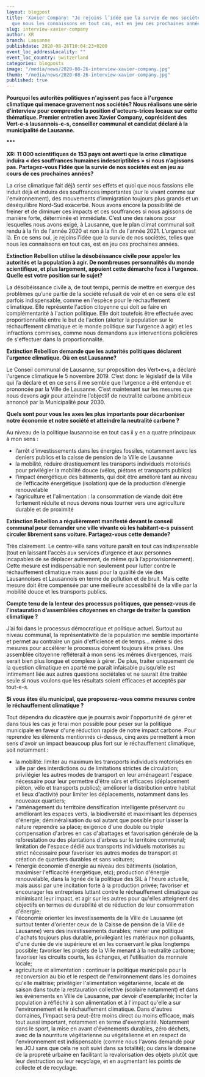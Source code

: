 ```yaml
---
layout: blogpost
title: 'Xavier Company: "Je rejoins l’idée que la survie de nos sociétés, telles
  que nous les connaissons en tout cas, est en jeu ces prochaines années"'
slug: interview-xavier-company
author: XR
branch: Lausanne
publishdate: 2020-08-26T10:04:23+0200
event_loc_addressLocality: ""
event_loc_country: Switzerland
categories: blogposts
image: "/media/news/2020-08-26-interview-xavier-company.jpg"
thumb: "/media/news/2020-08-26-interview-xavier-company.jpg"
published: true
---
```

**Pourquoi les autorités politiques n'agissent pas face à l'urgence climatique qui menace gravement nos sociétés? Nous réalisons une série d'interview pour comprendre la position d'acteurs-trices locaux sur cette thématique. Premier entretien avec Xavier Company, coprésident des Vert-e-s lausannois-e-s, conseiller communal et candidat déclaré à la municipalité de Lausanne.**

**\*\****

**XR: 11 000 scientifiques de 153 pays ont  averti que la crise climatique induira « des souffrances humaines indescriptibles » si nous n’agissons pas. Partagez-vous l’idée que la survie de nos sociétés est en jeu au cours de ces prochaines années?**

La crise climatique fait déjà sentir ses effets et quoi que nous fassions elle induit déjà et induira des souffrances importantes (sur le vivant comme sur l'environnement), des mouvements d’immigration toujours plus grands et un déséquilibre Nord-Sud exacerbé.
Nous avons encore la possibilité de freiner et de diminuer ces impacts et ces souffrances si nous agissons de manière forte, déterminée et immédiate. C’est une des raisons pour lesquelles nous avons exigé, à Lausanne, que le plan climat communal soit rendu à la fin de l'année 2020 et non à la fin de l'année 2021. L’urgence est là. En ce sens oui, je rejoins l’idée que la survie de nos sociétés, telles que nous les connaissons en tout cas, est en jeu ces prochaines années.

**Extinction Rebellion utilise la désobéissance civile pour appeler les autorités et la population à agir. De nombreuses personnalités du monde scientifique, et plus largement, appuient cette démarche face à l’urgence. Quelle est votre position sur le sujet?**

La désobéissance civile a, de tout temps, permis de mettre en exergue des problèmes qu’une partie de la société refusait de voir et en ce sens elle est parfois indispensable, comme en l'espèce pour le réchauffement climatique. Elle représente l'action citoyenne qui doit se faire en complémentarité à l'action politique. Elle doit toutefois être effectuée avec proportionnalité entre le but de l'action (alerter la population sur le réchauffement climatique et le monde politique sur l'urgence à agir) et les infractions commises, comme nous demandons aux interventions policières de s'effectuer dans la proportionnalité. 

**Extinction Rebellion demande que les autorités politiques déclarent l’urgence climatique. Où en est Lausanne?**

Le Conseil communal de Lausanne, sur proposition des Vert•e•s, a déclaré l'urgence climatique le 5 novembre 2019. C’est donc le législatif de la Ville qui l’a déclaré et en ce sens il me semble que l’urgence a été entendue et prononcée par la Ville de Lausanne. C’est maintenant sur les mesures que nous devons agir pour atteindre l’objectif de neutralité carbone ambitieux annoncé par la Municipalité pour 2030.

**Quels sont pour vous les axes les plus importants pour décarboniser notre économie et notre société et atteindre la neutralité carbone ?**

Au niveau de la politique lausannoise en tout cas il y en a quatre principaux à mon sens :

* l’arrêt d’investissements dans les énergies fossiles, notamment avec les deniers publics et la caisse de pension de la Ville de Lausanne
* la mobilité, réduire drastiquement les transports individuels motorisés pour privilégier la mobilité douce (vélos, piétons et transports publics)
* l’impact énergétique des bâtiments, qui doit être amélioré tant au niveau de l’efficacité énergétique (isolation) que de la production d’énergie renouvelable
* l’agriculture et l'alimentation : la consommation de viande doit être fortement réduite et nous devons nous tourner vers une agriculture durable et de proximité

**Extinction Rebellion a régulièrement manifesté devant le conseil communal pour demander une ville vivante où les habitant-e-s puissent circuler librement sans voiture. Partagez-vous cette demande?**

Très clairement. Le centre-ville sans voiture paraît en tout cas indispensable (tout en laissant l'accès aux services d’urgence et aux personnes incapables de se déplacer autrement, de même qu’à l’approvisionnement). Cette mesure est indispensable non seulement pour lutter contre le réchauffement climatique mais aussi pour la qualité de vie des Lausannoises et Lausannois en terme de pollution et de bruit. Mais cette mesure doit être compensée par une meilleure accessibilité de la ville par la mobilité douce et les transports publics.

**Compte tenu de la lenteur des processus politiques, que pensez-vous de l’instauration d’assemblées citoyennes en charge de traiter la question climatique ?**

J’ai foi dans le processus démocratique et politique actuel. Surtout au niveau communal, la représentativité de la population me semble importante et permet au contraire un gain d'efficience et de temps... même si des mesures pour accélérer le processus doivent toujours être prises. Une assemblée citoyenne refléterait à mon sens les mêmes divergences, mais serait bien plus longue et complexe à gérer. De plus, traiter uniquement de la question climatique en aparté me paraît infaisable puisqu’elle est intimement liée aux autres questions sociétales et ne saurait être traitée seule si nous voulons que les résultats soient efficaces et acceptés par tout-e-s.

**Si vous êtes élu municipal, que proposerez-vous comme mesures contre le réchauffement climatique ?**

Tout dépendra du dicastère que je pourrais avoir l'opportunité de gérer et dans tous les cas je ferai mon possible pour peser sur la politique municipale en faveur d'une réduction rapide de notre impact carbone. Pour reprendre les éléments mentionnés ci-dessus, cinq axes permettent à mon sens d'avoir un impact beaucoup plus fort sur le réchauffement climatique, soit notamment :

* la mobilité: limiter au maximum les transports individuels motorisés en ville par des interdictions ou de limitations strictes de circulation; privilégier les autres modes de transport en leur aménageant l'espace nécessaire pour leur permettre d'être sûrs et efficaces (déplacement piéton, vélo et transports publics); améliorer la distribution entre habitat et lieux d'activité pour limiter les déplacements, notamment dans les nouveaux quartiers;
* l'aménagement du territoire densification intelligente préservant ou améliorant les espaces verts, la biodiversité et maximisant les dépenses d'énergie; déminéralisation du sol autant que possible pour laisser la nature reprendre sa place; exigence d'une double ou triple compensation d'arbres en cas d'abattages et favorisation générale de la reforestation ou des plantations d'arbres sur le territoire communal; limitation de l'espace dédié aux transports individuels motorisés au strict nécessaire pour favoriser les autres modes de transport et création de quartiers durables et sans voitures;
* l’énergie économie d'énergie au niveau des bâtiments (isolation, maximiser l'efficacité énergétique, etc); production d'énergie renouvelable, dans la lignée de la politique des SIL à l'heure actuelle, mais aussi par une incitation forte à la production privée; favoriser et encourager les entreprises luttant contre le réchauffement climatique ou minimisant leur impact, et agir sur les autres pour qu'elles atteignent des objectifs en termes de durabilité et de réduction de leur consommation d'énergie;
* l'économie orienter les investissements de la Ville de Lausanne (et surtout tenter d'orienter ceux de la Caisse de pension de la Ville de Lausanne) vers des investissements durables; mener une politique d'achats toujours plus durable, privilégiant les matériaux non polluants, d'une durée de vie supérieure et en les conservant le plus longtemps possible; favoriser les projets de la Ville menant à la neutralité carbone; favoriser les circuits courts, les échanges, et l'utilisation de monnaie locale;
* agriculture et alimentation : continuer la politique municipale pour la reconversion au bio et le respect de l'environnement dans les domaines qu'elle maîtrise; privilégier l'alimentation végétarienne, locale et de saison dans toute la restauration collective (scolaire notamment) et dans les événements en Ville de Lausanne, par devoir d'exemplarité; inciter la population à réfléchir à son alimentation et à l'impact qu'elle a sur l'environnement et le réchauffement climatique. Dans d'autres domaines, l'impact sera peut-être moins direct ou moins efficace, mais tout aussi important, notamment en terme d'exemplarité. Notamment dans le sport, la mise en avant d'événements durables, zéro déchets, avec de la nourriture végétarienne ou végétalienne et en respect de l'environnement est indispensable (comme nous l'avons demandé pour les JOJ sans que cela ne soit suivi dans sa totalité); ou dans le domaine de la propreté urbaine en facilitant la revalorisation des objets plutôt que leur destruction ou leur recyclage, et en augmentant les points de collecte et de recyclage.
